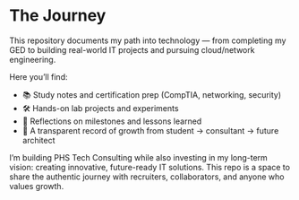 # The Journey  

This repository documents my path into technology — from completing my GED to building real-world IT projects and pursuing cloud/network engineering.  

Here you’ll find:  
- 📚 Study notes and certification prep (CompTIA, networking, security)  
- 🛠 Hands-on lab projects and experiments  
- 🚀 Reflections on milestones and lessons learned  
- 🌱 A transparent record of growth from student → consultant → future architect  

I’m building PHS Tech Consulting while also investing in my long-term vision: creating innovative, future-ready IT solutions. This repo is a space to share the authentic journey with recruiters, collaborators, and anyone who values growth.  

